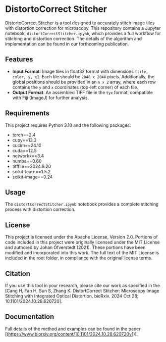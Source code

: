 # DistortoCorrect Stitcher

DistortoCorrect Stitcher is a tool designed to accurately stitch image tiles with distortion correction for microscopy. This repository contains a Jupyter notebook, `distortCorrectStitcher.ipynb`, which provides a full workflow for stitching and distortion correction. The details of the algorithm and implementation can be found in our forthcoming publication.

## Features
- **Input Format**: Image tiles in float32 format with dimensions `[tile, color, y, x]`. Each tile should be `2048 x 2048` pixels. Additionally, the global positions should be provided in an `n x 2` array, where each row contains the `y` and `x` coordinates (top-left corner) of each tile.
- **Output Format**: An assembled TIFF file in the `tyx` format, compatible with Fiji (ImageJ) for further analysis.

## Requirements
This project requires Python 3.10 and the following packages:
- torch==2.4
- cupy==13.3
- cucim==24.10
- cuda==12.5
- networkx==3.4
- numba==0.60
- tifffile==2024.9.20
- scikit-learn==1.5.2
- scikit-image==0.24

## Usage
The `distortCorrectStitcher.ipynb` notebook provides a complete stitching process with distortion correction.

## License
This project is licensed under the Apache License, Version 2.0. Portions of code included in this project were originally licensed under the MIT License and authored by Johan Öfverstedt (2021). These portions have been modified and incorporated into this work. The full text of the MIT License is included in the root folder, in compliance with the original license terms.

## Citation
If you use this tool in your research, please cite our work as specified in the [Cang H, Fan H, Sun S, Zhang K. DistortCorrect Stitcher: Microscopy Image Stitching with Integrated Optical Distortion. bioRxiv. 2024 Oct 28; 10.1101/2024.10.28.620720].

## Documentation
Full details of the method and examples can be found in the paper [(https://www.biorxiv.org/content/10.1101/2024.10.28.620720v1)].
